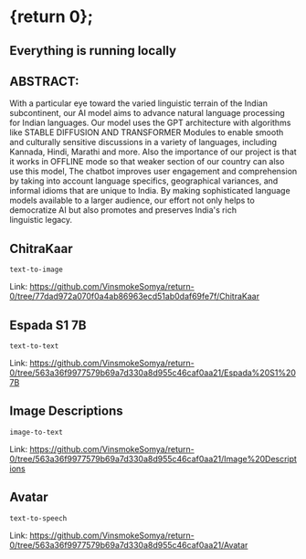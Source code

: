 # {return 0};

## Everything is running locally

## ABSTRACT:
With a particular eye toward the varied linguistic terrain of the Indian subcontinent, our AI model aims to advance natural language processing for Indian languages. Our model uses the GPT architecture with algorithms like STABLE DIFFUSION AND TRANSFORMER Modules to enable smooth and culturally sensitive discussions in a variety of languages, including Kannada, Hindi, Marathi and more. Also the importance of our project is that it works in OFFLINE mode so that weaker section of our country can also use this model, The chatbot improves user engagement and comprehension by taking into account language specifics, geographical variances, and informal idioms that are unique to India. By making sophisticated language models available to a larger audience, our effort not only helps to democratize AI but also promotes and preserves India's rich linguistic legacy.

## ChitraKaar
`text-to-image`

Link: https://github.com/VinsmokeSomya/return-0/tree/77dad972a070f0a4ab86963ecd51ab0daf69fe7f/ChitraKaar

## Espada S1 7B
`text-to-text`

Link: https://github.com/VinsmokeSomya/return-0/tree/563a36f9977579b69a7d330a8d955c46caf0aa21/Espada%20S1%207B

## Image Descriptions
`image-to-text`

Link: https://github.com/VinsmokeSomya/return-0/tree/563a36f9977579b69a7d330a8d955c46caf0aa21/Image%20Descriptions

## Avatar
`text-to-speech`

Link: https://github.com/VinsmokeSomya/return-0/tree/563a36f9977579b69a7d330a8d955c46caf0aa21/Avatar
